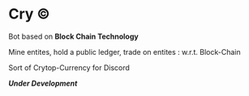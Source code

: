 # Cry ©
Bot based on **Block Chain Technology**

Mine entites, hold a public ledger, trade on entites : w.r.t. Block-Chain

Sort of Crytop-Currency for Discord

***Under Development***
